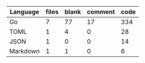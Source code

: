 |Language                         |files          |blank          |comment       | code
|---                              |---            |---            |---           |---|
|Go                               |7              |77             |17            |334
|TOML                             |1              |4              |0             |28
|JSON                             |1              |0              |0             |14
|Markdown                         |1              |1              |0             |6
